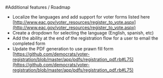 #Additional features / Roadmap

* Localize the languages and add support for voter forms listed here [http://www.eac.gov/voter_resources/register_to_vote.aspx](http://www.eac.gov/voter_resources/register_to_vote.aspx)
* Create a dropdown for selecting the language (English, spanish, etc)
* Add the ability at the end of the registration flow for a user to email the completed form
* Update the PDF generation to use prawn fill form [https://github.com/democrats/voter-registration/blob/master/app/pdfs/registration_pdf.rb#L75](https://github.com/democrats/voter-registration/blob/master/app/pdfs/registration_pdf.rb#L75)

